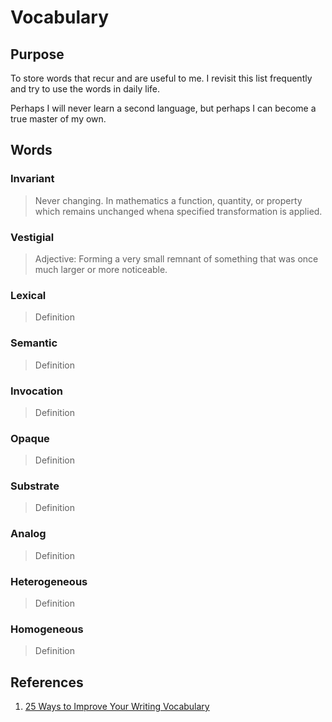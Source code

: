 # Vocabulary

## Purpose
To store words that recur and are useful to me. I revisit this list frequently and try to use the words in daily life.

Perhaps I will never learn a second language, but perhaps I can become a true master of my own. 

## Words

### Invariant
> Never changing. In mathematics a function, quantity, or property which remains unchanged whena  specified transformation is applied. 

### Vestigial
> Adjective: Forming a very small remnant of something that was once much larger or more noticeable. 

### Lexical
> Definition

### Semantic
> Definition

### Invocation
> Definition

### Opaque
> Definition

### Substrate
> Definition
 
### Analog
> Definition

### Heterogeneous
> Definition

### Homogeneous
> Definition

## References
  1. [25 Ways to Improve Your Writing Vocabulary](https://wordcounter.net/blog/2014/01/22/1027_25-ways-to-improve-your-writing-vocabulary.html)